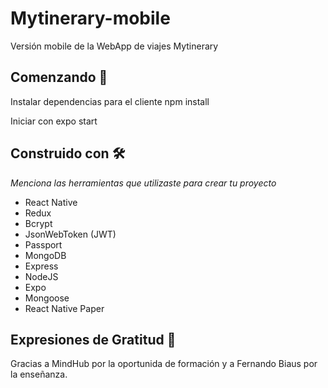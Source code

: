 # Mytinerary-mobile

Versión mobile de la WebApp de viajes Mytinerary

## Comenzando 🚀

Instalar dependencias para el cliente
npm install

Iniciar con
expo start

## Construido con 🛠️

_Menciona las herramientas que utilizaste para crear tu proyecto_

* React Native
* Redux
* Bcrypt
* JsonWebToken (JWT)
* Passport
* MongoDB
* Express
* NodeJS
* Expo
* Mongoose
* React Native Paper

## Expresiones de Gratitud 🎁

Gracias a MindHub por la oportunida de formación y a Fernando Biaus por la enseñanza.
